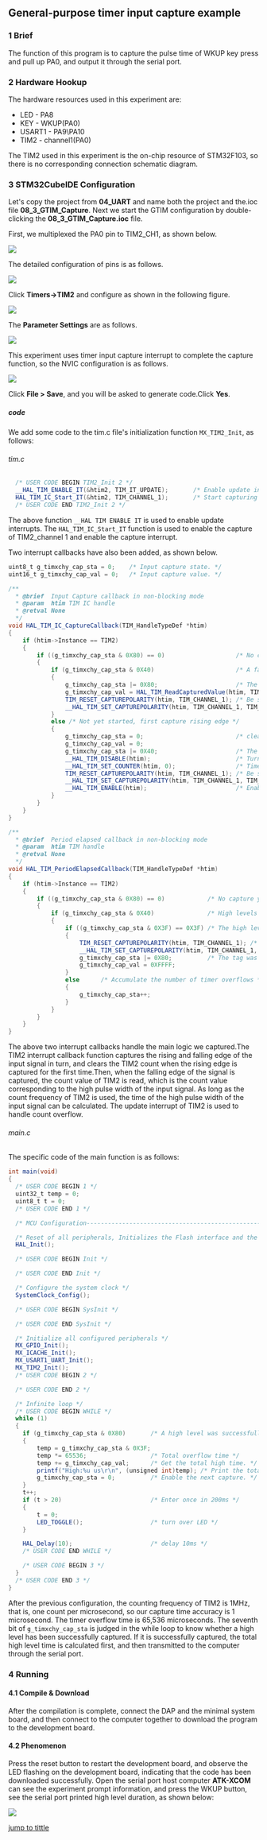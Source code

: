 ## General-purpose timer input capture example<a name="catalogue"></a>


### 1 Brief
The function of this program is to capture the pulse time of WKUP key press and pull up PA0, and output it through the serial port.
### 2 Hardware Hookup
The hardware resources used in this experiment are:
+ LED - PA8
+ KEY - WKUP(PA0)
+ USART1 - PA9\PA10
+ TIM2 - channel1(PA0)

The TIM2 used in this experiment is the on-chip resource of STM32F103, so there is no corresponding connection schematic diagram.

### 3 STM32CubeIDE Configuration


Let's copy the project from **04_UART** and name both the project and the.ioc file **08_3_GTIM_Capture**. Next we start the GTIM configuration by double-clicking the **08_3_GTIM_Capture.ioc** file.

First, we multiplexed the PA0 pin to TIM2_CH1, as shown below.

![](../../1_docs/3_figures/08_3_GTIM_Capture/g6.png)

The detailed configuration of pins is as follows.

![](../../1_docs/3_figures/08_3_GTIM_Capture/g7.png)

Click **Timers->TIM2** and configure as shown in the following figure.

![](../../1_docs/3_figures/08_3_GTIM_Capture/g8.png)

The **Parameter Settings** are as follows.

![](../../1_docs/3_figures/08_3_GTIM_Capture/g9.png)

This experiment uses timer input capture interrupt to complete the capture function, so the NVIC configuration is as follows.

![](../../1_docs/3_figures/08_3_GTIM_Capture/g10.png)

Click **File > Save**, and you will be asked to generate code.Click **Yes**.

##### code
We add some code to the tim.c file's initialization function ``MX_TIM2_Init``, as follows:
###### tim.c
```c#
  /* USER CODE BEGIN TIM2_Init 2 */
  __HAL_TIM_ENABLE_IT(&htim2, TIM_IT_UPDATE);     	/* Enable update interrupts */
  HAL_TIM_IC_Start_IT(&htim2, TIM_CHANNEL_1);    	/* Start capturing channel 1 of TIM2 */
  /* USER CODE END TIM2_Init 2 */
```
The above function ``__HAL TIM ENABLE IT`` is used to enable update interrupts. The ``HAL_TIM_IC_Start_IT`` function is used to enable the capture of TIM2_channel 1 and enable the capture interrupt.

Two interrupt callbacks have also been added, as shown below.
```c#
uint8_t g_timxchy_cap_sta = 0;    /* Input capture state. */
uint16_t g_timxchy_cap_val = 0;   /* Input capture value. */

/**
  * @brief  Input Capture callback in non-blocking mode
  * @param  htim TIM IC handle
  * @retval None
  */
void HAL_TIM_IC_CaptureCallback(TIM_HandleTypeDef *htim)
{
    if (htim->Instance == TIM2)
    {
        if ((g_timxchy_cap_sta & 0X80) == 0)                	/* No capture yet. */
        {
            if (g_timxchy_cap_sta & 0X40)                   	/* A falling edge is captured. */
            {
                g_timxchy_cap_sta |= 0X80;                  	/* The marker successfully captured one high level pulse width. */
                g_timxchy_cap_val = HAL_TIM_ReadCapturedValue(htim, TIM_CHANNEL_1);  /* Gets the current capture value. */
                TIM_RESET_CAPTUREPOLARITY(htim, TIM_CHANNEL_1); /* Be sure to clear the original Settings first */
                __HAL_TIM_SET_CAPTUREPOLARITY(htim, TIM_CHANNEL_1, TIM_INPUTCHANNELPOLARITY_RISING);/* Configure TIM2 channel 1 rising edge capture. */
            }
            else /* Not yet started, first capture rising edge */
            {
                g_timxchy_cap_sta = 0;                      	/* clear */
                g_timxchy_cap_val = 0;
                g_timxchy_cap_sta |= 0X40;                     	/* The marker has captured the rising edge. */
                __HAL_TIM_DISABLE(htim);                        /* Turn off timer 3 */
                __HAL_TIM_SET_COUNTER(htim, 0);                 /* Timer 3 The counter is cleared */
                TIM_RESET_CAPTUREPOLARITY(htim, TIM_CHANNEL_1); /* Be sure to clear the original Settings first */
                __HAL_TIM_SET_CAPTUREPOLARITY(htim, TIM_CHANNEL_1, TIM_INPUTCHANNELPOLARITY_FALLING);/* Timer 3 Channel 1 is set to falling edge capture */
                __HAL_TIM_ENABLE(htim);                         /* Enable timer 3 */
            }
        }
    }
}

/**
  * @brief  Period elapsed callback in non-blocking mode
  * @param  htim TIM handle
  * @retval None
  */
void HAL_TIM_PeriodElapsedCallback(TIM_HandleTypeDef *htim)
{
    if (htim->Instance == TIM2)
    {
        if ((g_timxchy_cap_sta & 0X80) == 0)            /* No capture yet */
        {
            if (g_timxchy_cap_sta & 0X40)               /* High levels have been captured */
            {
                if ((g_timxchy_cap_sta & 0X3F) == 0X3F) /* The high level is too long */
                {
                    TIM_RESET_CAPTUREPOLARITY(htim, TIM_CHANNEL_1); /* Be sure to clear the original Settings first */
                    __HAL_TIM_SET_CAPTUREPOLARITY(htim, TIM_CHANNEL_1, TIM_INPUTCHANNELPOLARITY_RISING);/* Configure TIM2 channel 1 rising edge capture */
                    g_timxchy_cap_sta |= 0X80;          /* The tag was successfully captured once */
                    g_timxchy_cap_val = 0XFFFF;
                }
                else      /* Accumulate the number of timer overflows */
                {
                    g_timxchy_cap_sta++;
                }
            }
        }
    }
}
```
The above two interrupt callbacks handle the main logic we captured.The TIM2 interrupt callback function captures the rising and falling edge of the input signal in turn, and clears the TIM2 count when the rising edge is captured for the first time.Then, when the falling edge of the signal is captured, the count value of TIM2 is read, which is the count value corresponding to the high pulse width of the input signal. As long as the count frequency of TIM2 is used, the time of the high pulse width of the input signal can be calculated. The update interrupt of TIM2 is used to handle count overflow.

###### main.c
The specific code of the main function is as follows:
```c#
int main(void)
{
  /* USER CODE BEGIN 1 */
  uint32_t temp = 0;
  uint8_t t = 0;
  /* USER CODE END 1 */

  /* MCU Configuration--------------------------------------------------------*/

  /* Reset of all peripherals, Initializes the Flash interface and the Systick. */
  HAL_Init();

  /* USER CODE BEGIN Init */

  /* USER CODE END Init */

  /* Configure the system clock */
  SystemClock_Config();

  /* USER CODE BEGIN SysInit */

  /* USER CODE END SysInit */

  /* Initialize all configured peripherals */
  MX_GPIO_Init();
  MX_ICACHE_Init();
  MX_USART1_UART_Init();
  MX_TIM2_Init();
  /* USER CODE BEGIN 2 */

  /* USER CODE END 2 */

  /* Infinite loop */
  /* USER CODE BEGIN WHILE */
  while (1)
  {
    if (g_timxchy_cap_sta & 0X80)       /* A high level was successfully captured. */
    {
        temp = g_timxchy_cap_sta & 0X3F;
        temp *= 65536;                  /* Total overflow time */
        temp += g_timxchy_cap_val;      /* Get the total high time. */
        printf("High:%u us\r\n", (unsigned int)temp); /* Print the total peak time */
        g_timxchy_cap_sta = 0;          /* Enable the next capture. */
    }
    t++;
    if (t > 20)                         /* Enter once in 200ms */
    {
        t = 0;
        LED_TOGGLE();                   /* turn over LED */
    }

    HAL_Delay(10);                      /* delay 10ms */
    /* USER CODE END WHILE */

    /* USER CODE BEGIN 3 */
  }
  /* USER CODE END 3 */
}
```
After the previous configuration, the counting frequency of TIM2 is 1MHz, that is, one count per microsecond, so our capture time accuracy is 1 microsecond. The timer overflow time is 65,536 microseconds. The seventh bit of ``g_timxchy_cap_sta`` is judged in the while loop to know whether a high level has been successfully captured. If it is successfully captured, the total high level time is calculated first, and then transmitted to the computer through the serial port.


### 4 Running
#### 4.1 Compile & Download
After the compilation is complete, connect the DAP and the minimal system board, and then connect to the computer together to download the program to the development board.
#### 4.2 Phenomenon
Press the reset button to restart the development board, and observe the LED flashing on the development board, indicating that the code has been downloaded successfully. Open the serial port host computer **ATK-XCOM** can see the experiment prompt information, and press the WKUP button, see the serial port printed high level duration, as shown below:

![](../../1_docs/3_figures/08_3_GTIM_Capture/g11.png)

[jump to tittle](#catalogue)